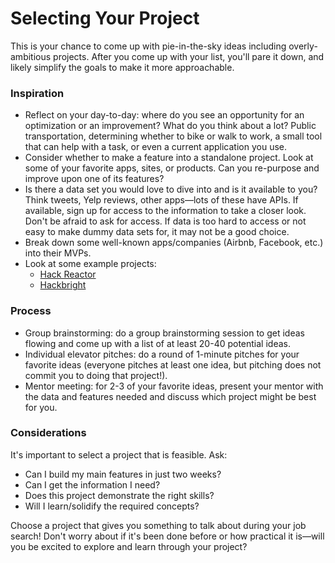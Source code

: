 # Selecting Your Project

This is your chance to come up with pie-in-the-sky ideas including overly-ambitious projects. After you come up with your list, you'll pare it down, and likely simplify the goals to make it more approachable.

### Inspiration

- Reflect on your day-to-day: where do you see an opportunity for an optimization or an improvement? What do you think about a lot? Public transportation, determining whether to bike or walk to work, a small tool that can help with a task, or even a current application you use.
- Consider whether to make a feature into a standalone project. Look at some of your favorite apps, sites, or products. Can you re-purpose and improve upon one of its features?
- Is there a data set you would love to dive into and is it available to you? Think tweets, Yelp reviews, other apps—lots of these have APIs. If available, sign up for access to the information to take a closer look. Don't be afraid to ask for access. If data is too hard to access or not easy to make dummy data sets for, it may not be a good choice.
- Break down some well-known apps/companies (Airbnb, Facebook, etc.) into their MVPs.
- Look at some example projects:
    - [Hack Reactor](https://www.hackreactor.com/student-projects/)
    - [Hackbright](http://hackbrightacademy.com/student-projects/) 

### Process
- Group brainstorming: do a group brainstorming session to get ideas flowing and come up with a list of at least 20-40 potential ideas.  
- Individual elevator pitches: do a round of 1-minute pitches for your favorite ideas (everyone pitches at least one idea, but pitching does not commit you to doing that project!).
- Mentor meeting: for 2-3 of your favorite ideas, present your mentor with the data and features needed and discuss which project might be best for you.

### Considerations
It's important to select a project that is feasible. Ask:

- Can I build my main features in just two weeks? 
- Can I get the information I need? 
- Does this project demonstrate the right skills? 
- Will I learn/solidify the required concepts? 

Choose a project that gives you something to talk about during your job search! Don't worry about if it's been done before or how practical it is—will you be excited to explore and learn through your project?
